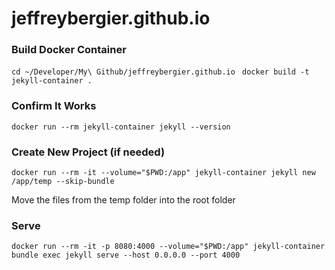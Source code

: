 # jeffreybergier.github.io

### Build Docker Container

`cd ~/Developer/My\ Github/jeffreybergier.github.io `
`docker build -t jekyll-container .`

### Confirm It Works

`docker run --rm jekyll-container jekyll --version`

### Create New Project (if needed)

`docker run --rm -it --volume="$PWD:/app" jekyll-container jekyll new /app/temp --skip-bundle`

Move the files from the temp folder into the root folder

### Serve

`docker run --rm -it -p 8080:4000 --volume="$PWD:/app" jekyll-container bundle exec jekyll serve --host 0.0.0.0 --port 4000`

